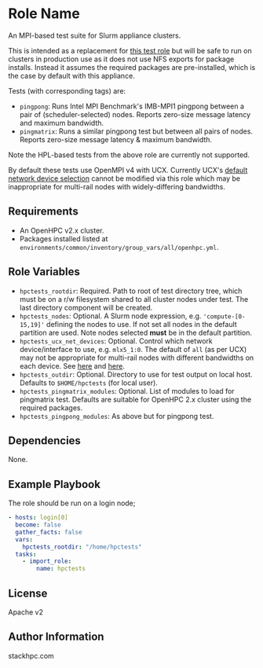 Role Name
=========

An MPI-based test suite for Slurm appliance clusters.

This is intended as a replacement for [this test role](`https://github.com/stackhpc/ansible_collection_slurm_openstack_tools/tree/main/roles/test/`) but will be safe to run on clusters in production use as it does not use NFS exports for package installs. Instead it assumes the required packages are pre-installed, which is the case by default with this appliance. 

Tests (with corresponding tags) are:
- `pingpong`: Runs Intel MPI Benchmark's IMB-MPI1 pingpong between a pair of (scheduler-selected) nodes. Reports zero-size message latency and maximum bandwidth.
- `pingmatrix`: Runs a similar pingpong test but between all pairs of nodes. Reports zero-size message latency & maximum bandwidth.

Note the HPL-based tests from the above role are currently not supported.

By default these tests use OpenMPI v4 with UCX. Currently UCX's [default network device selection](https://openucx.readthedocs.io/en/master/faq.html#what-is-the-default-behavior-in-a-multi-rail-environment) cannot be modified via this role which may be inappropriate for multi-rail nodes with widely-differing bandwidths.

Requirements
------------

- An OpenHPC v2.x cluster.
- Packages installed listed at `environments/common/inventory/group_vars/all/openhpc.yml`.

Role Variables
--------------

- `hpctests_rootdir`: Required. Path to root of test directory tree, which must be on a r/w filesystem shared to all cluster nodes under test. The last directory component will be created.
- `hpctests_nodes`: Optional. A Slurm node expression, e.g. `'compute-[0-15,19]'` defining the nodes to use. If not set all nodes in the default partition are used. Note nodes selected **must** be in the default partition.
- `hpctests_ucx_net_devices`: Optional. Control which network device/interface to use, e.g. `mlx5_1:0`. The default of `all` (as per UCX) may not be appropriate for multi-rail nodes with different bandwidths on each device. See [here](https://openucx.readthedocs.io/en/master/faq.html#what-is-the-default-behavior-in-a-multi-rail-environment) and [here](https://github.com/openucx/ucx/wiki/UCX-environment-parameters#setting-the-devices-to-use).
- `hpctests_outdir`: Optional. Directory to use for test output on local host. Defaults to `$HOME/hpctests` (for local user).
- `hpctests_pingmatrix_modules`: Optional. List of modules to load for pingmatrix test. Defaults are suitable for OpenHPC 2.x cluster using the required packages.
- `hpctests_pingpong_modules`: As above but for pingpong test.

Dependencies
------------

None.

Example Playbook
----------------

The role should be run on a login node;

```yaml
- hosts: login[0]
  become: false
  gather_facts: false
  vars:
    hpctests_rootdir: "/home/hpctests"
  tasks:
    - import_role:
        name: hpctests
```

License
-------

Apache v2

Author Information
------------------

stackhpc.com
